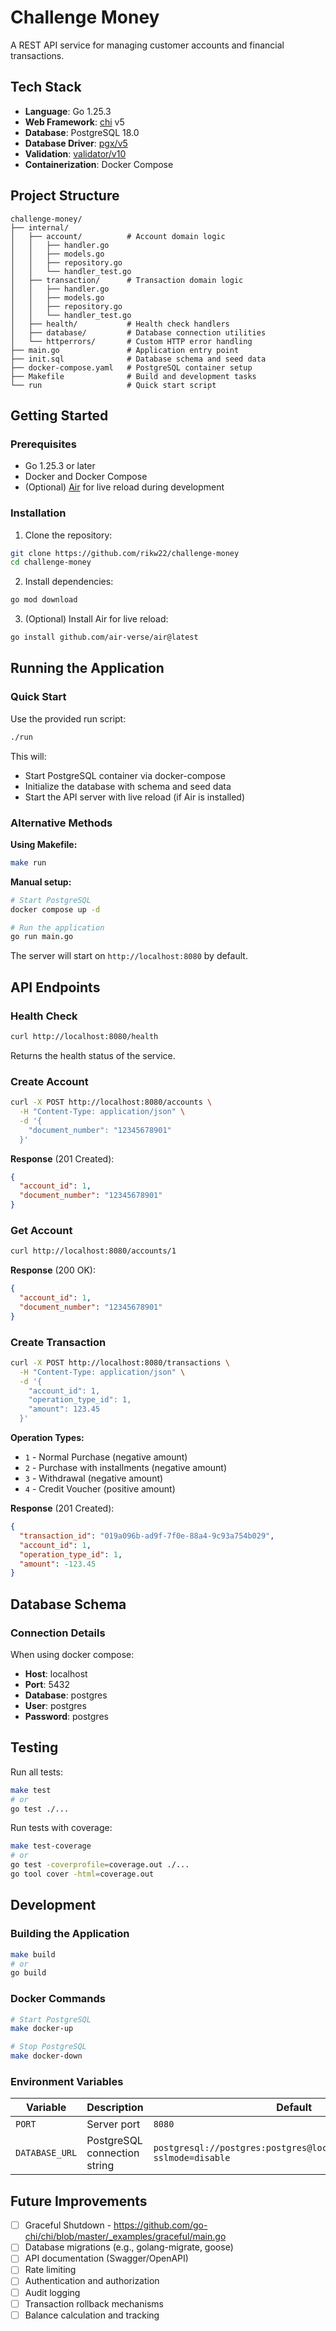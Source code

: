 # Challenge Money

A REST API service for managing customer accounts and financial transactions. 

## Tech Stack

- **Language**: Go 1.25.3
- **Web Framework**: [chi](https://github.com/go-chi/chi) v5
- **Database**: PostgreSQL 18.0
- **Database Driver**: [pgx/v5](https://github.com/jackc/pgx)
- **Validation**: [validator/v10](https://github.com/go-playground/validator)
- **Containerization**: Docker Compose

## Project Structure

```
challenge-money/
├── internal/
│   ├── account/          # Account domain logic
│   │   ├── handler.go
│   │   ├── models.go
│   │   ├── repository.go
│   │   └── handler_test.go
│   ├── transaction/      # Transaction domain logic
│   │   ├── handler.go
│   │   ├── models.go
│   │   ├── repository.go
│   │   └── handler_test.go
│   ├── health/           # Health check handlers
│   ├── database/         # Database connection utilities
│   └── httperrors/       # Custom HTTP error handling
├── main.go               # Application entry point
├── init.sql              # Database schema and seed data
├── docker-compose.yaml   # PostgreSQL container setup
├── Makefile              # Build and development tasks
└── run                   # Quick start script
```

## Getting Started

### Prerequisites

- Go 1.25.3 or later
- Docker and Docker Compose
- (Optional) [Air](https://github.com/air-verse/air) for live reload during development

### Installation

1. Clone the repository:
```bash
git clone https://github.com/rikw22/challenge-money
cd challenge-money
```

2. Install dependencies:
```bash
go mod download
```

3. (Optional) Install Air for live reload:
```bash
go install github.com/air-verse/air@latest
```

## Running the Application

### Quick Start

Use the provided run script:
```bash
./run
```

This will:
- Start PostgreSQL container via docker-compose
- Initialize the database with schema and seed data
- Start the API server with live reload (if Air is installed)

### Alternative Methods

**Using Makefile:**
```bash
make run
```

**Manual setup:**
```bash
# Start PostgreSQL
docker compose up -d

# Run the application
go run main.go
```

The server will start on `http://localhost:8080` by default.

## API Endpoints

### Health Check
```bash
curl http://localhost:8080/health
```
Returns the health status of the service.

### Create Account
```bash
curl -X POST http://localhost:8080/accounts \
  -H "Content-Type: application/json" \
  -d '{
    "document_number": "12345678901"
  }'
```

**Response** (201 Created):
```json
{
  "account_id": 1,
  "document_number": "12345678901"
}
```

### Get Account
```bash
curl http://localhost:8080/accounts/1
```

**Response** (200 OK):
```json
{
  "account_id": 1,
  "document_number": "12345678901"
}
```

### Create Transaction
```bash
curl -X POST http://localhost:8080/transactions \
  -H "Content-Type: application/json" \
  -d '{
    "account_id": 1,
    "operation_type_id": 1,
    "amount": 123.45
  }'
```

**Operation Types:**
- `1` - Normal Purchase (negative amount)
- `2` - Purchase with installments (negative amount)
- `3` - Withdrawal (negative amount)
- `4` - Credit Voucher (positive amount)

**Response** (201 Created):
```json
{
  "transaction_id": "019a096b-ad9f-7f0e-88a4-9c93a754b029",
  "account_id": 1,
  "operation_type_id": 1,
  "amount": -123.45
}
```

## Database Schema

### Connection Details

When using docker compose:
- **Host**: localhost
- **Port**: 5432
- **Database**: postgres
- **User**: postgres
- **Password**: postgres

## Testing

Run all tests:
```bash
make test
# or
go test ./...
```

Run tests with coverage:
```bash
make test-coverage
# or
go test -coverprofile=coverage.out ./...
go tool cover -html=coverage.out
```

## Development

### Building the Application

```bash
make build
# or
go build
```

### Docker Commands

```bash
# Start PostgreSQL
make docker-up

# Stop PostgreSQL
make docker-down
```

### Environment Variables

| Variable       | Description                  | Default                                                                  |
|----------------|------------------------------|--------------------------------------------------------------------------|
| `PORT`         | Server port                  | `8080`                                                                   |
| `DATABASE_URL` | PostgreSQL connection string | `postgresql://postgres:postgres@localhost:5432/postgres?sslmode=disable` |


## Future Improvements

- [ ] Graceful Shutdown - https://github.com/go-chi/chi/blob/master/_examples/graceful/main.go
- [ ] Database migrations (e.g., golang-migrate, goose)
- [ ] API documentation (Swagger/OpenAPI)
- [ ] Rate limiting
- [ ] Authentication and authorization
- [ ] Audit logging
- [ ] Transaction rollback mechanisms
- [ ] Balance calculation and tracking